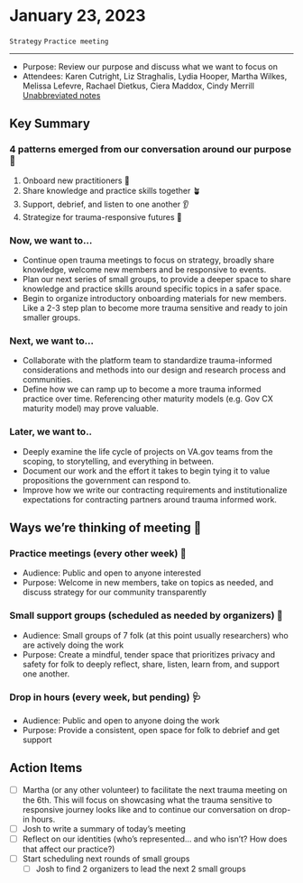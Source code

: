 # January 23, 2023

`Strategy` `Practice meeting`

---

- Purpose: Review our purpose and discuss what we want to focus on
- Attendees: Karen Cutright, Liz Straghalis, Lydia Hooper, Martha Wilkes, Melissa Lefevre, Rachael Dietkus, Ciera Maddox, Cindy Merrill
[Unabbreviated notes](https://docs.google.com/document/d/1z5OsfMtlnVp-ntPUi3zPUzw__1mwECqR9bMJygN04h0/edit#heading=h.aijmr63fhwky)

## Key Summary

### 4 patterns emerged from our conversation around our purpose 🧭

1. Onboard new practitioners 👋
2. Share knowledge and practice skills together 🪴
3. Support, debrief, and listen to one another 👂
4. Strategize for trauma-responsive futures 🤔

### Now, we want to… 

- Continue open trauma meetings to focus on strategy, broadly share knowledge, welcome new members and be responsive to events.
- Plan our next series of small groups, to provide a deeper space to share knowledge and practice skills around specific topics in a safer space. 
- Begin to organize introductory onboarding materials for new members. Like a 2-3 step plan to become more trauma sensitive and ready to join smaller groups.

### Next, we want to…

- Collaborate with the platform team to standardize trauma-informed considerations and methods into our design and research process and communities.
- Define how we can ramp up to become a more trauma informed practice over time. Referencing other maturity models (e.g. Gov CX maturity model) may prove valuable.

### Later, we want to..

- Deeply examine the life cycle of projects on VA.gov teams from the scoping, to storytelling, and everything in between.
- Document our work and the effort it takes to begin tying it to value propositions the government can respond to.
- Improve how we write our contracting requirements and institutionalize expectations for contracting partners around trauma informed work.

## Ways we’re thinking of meeting 🤝

### Practice meetings (every other week) 👐

- Audience: Public and open to anyone interested
- Purpose: Welcome in new members, take on topics as needed, and discuss strategy for our community transparently

### Small support groups (scheduled as needed by organizers) 🫶

- Audience: Small groups of 7 folk (at this point usually researchers) who are actively doing the work
- Purpose: Create a mindful, tender space that prioritizes privacy and safety for folk to deeply reflect, share, listen, learn from, and support one another.

### Drop in hours (every week, but pending) 🩺

- Audience: Public and open to anyone doing the work
- Purpose: Provide a consistent, open space for folk to debrief and get support

## Action Items
- [ ] Martha (or any other volunteer) to facilitate the next trauma meeting on the 6th. This will focus on showcasing what the trauma sensitive to responsive journey looks like and to continue our conversation on drop-in hours.
- [ ] Josh to write a summary of today’s meeting
- [ ] Reflect on our identities (who’s represented… and who isn’t? How does that affect our practice?)
- [ ] Start scheduling next rounds of small groups 
  - [ ] Josh to find 2 organizers to lead the next 2 small groups
